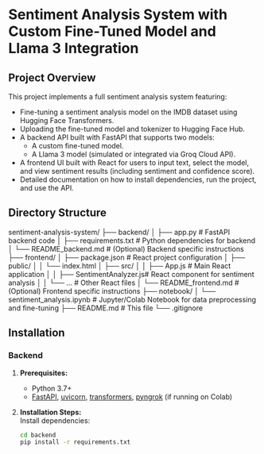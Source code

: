 # Sentiment Analysis System with Custom Fine-Tuned Model and Llama 3 Integration

## Project Overview

This project implements a full sentiment analysis system featuring:
- Fine-tuning a sentiment analysis model on the IMDB dataset using Hugging Face Transformers.
- Uploading the fine-tuned model and tokenizer to Hugging Face Hub.
- A backend API built with FastAPI that supports two models:
  - A custom fine-tuned model.
  - A Llama 3 model (simulated or integrated via Groq Cloud API).
- A frontend UI built with React for users to input text, select the model, and view sentiment results (including sentiment and confidence score).
- Detailed documentation on how to install dependencies, run the project, and use the API.

## Directory Structure
sentiment-analysis-system/
├── backend/
│   ├── app.py                  # FastAPI backend code
│   ├── requirements.txt        # Python dependencies for backend
│   └── README_backend.md       # (Optional) Backend specific instructions
├── frontend/
│   ├── package.json            # React project configuration
│   ├── public/
│   │   └── index.html
│   ├── src/
│   │   ├── App.js              # Main React application
│   │   ├── SentimentAnalyzer.js# React component for sentiment analysis
│   │   └── …                 # Other React files
│   └── README_frontend.md      # (Optional) Frontend specific instructions
├── notebook/
│   └── sentiment_analysis.ipynb  # Jupyter/Colab Notebook for data preprocessing and fine-tuning
├── README.md                   # This file
└── .gitignore



## Installation

### Backend

1. **Prerequisites:**  
   - Python 3.7+  
   - [FastAPI](https://fastapi.tiangolo.com/), [uvicorn](https://www.uvicorn.org/), [transformers](https://github.com/huggingface/transformers), [pyngrok](https://github.com/alexdlaird/pyngrok) (if running on Colab)

2. **Installation Steps:**  
   Install dependencies:
   ```bash
   cd backend
   pip install -r requirements.txt
